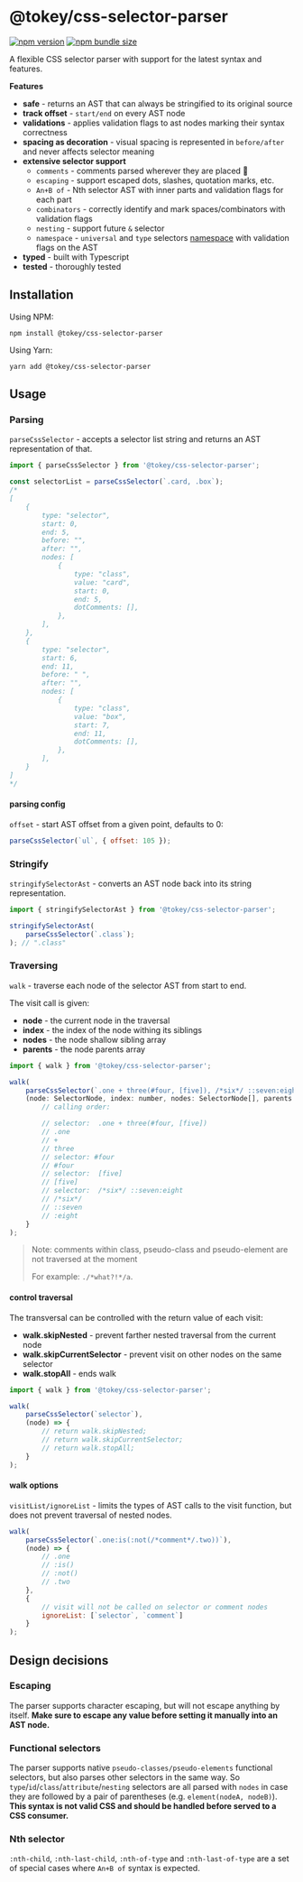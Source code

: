 # @tokey/css-selector-parser

[![npm version](https://img.shields.io/npm/v/@tokey/css-selector-parser.svg)](https://www.npmjs.com/package/@tokey/css-selector-parser)
[![npm bundle size](https://badgen.net/bundlephobia/minzip/@tokey/css-selector-parser?label=minzip&cache=300)](https://bundlephobia.com/result?p=@tokey/css-selector-parser)

A flexible CSS selector parser with support for the latest syntax and features.

**Features**

- **safe** - returns an AST that can always be stringified to its original source
- **track offset** - `start/end` on every AST node
- **validations** - applies validation flags to ast nodes marking their syntax correctness
- **spacing as decoration** - visual spacing is represented in `before/after` and never affects selector meaning
- **extensive selector support**
    - `comments` - comments parsed wherever they are placed 🤪
    - `escaping` - support escaped dots, slashes, quotation marks, etc.
    - `An+B of` - Nth selector AST with inner parts and validation flags for each part
    - `combinators` - correctly identify and mark spaces/combinators with validation flags
    - `nesting` - support future `&` selector
    - `namespace` - `universal` and `type` selectors [namespace](https://developer.mozilla.org/en-US/docs/Web/CSS/@namespace#specifying_default_and_prefixed_namespaces) with validation flags on the AST 
- **typed** - built with Typescript
- **tested** - thoroughly tested

## Installation

Using NPM:
```
npm install @tokey/css-selector-parser
```

Using Yarn:
```
yarn add @tokey/css-selector-parser
```

## Usage

### Parsing

`parseCssSelector` - accepts a selector list string and returns an AST representation of that.

```js
import { parseCssSelector } from '@tokey/css-selector-parser';

const selectorList = parseCssSelector(`.card, .box`);
/*
[
    {
        type: "selector",
        start: 0,
        end: 5,
        before: "",
        after: "",
        nodes: [
            {
                type: "class",
                value: "card",
                start: 0,
                end: 5,
                dotComments: [],
            },
        ],
    },
    {
        type: "selector",
        start: 6,
        end: 11,
        before: " ",
        after: "",
        nodes: [
            {
                type: "class",
                value: "box",
                start: 7,
                end: 11,
                dotComments: [],
            },
        ],
    }
]
*/
```

#### parsing config

`offset` - start AST offset from a given point, defaults to 0:

```js
parseCssSelector(`ul`, { offset: 105 });
```

### Stringify

`stringifySelectorAst` - converts an AST node back into its string representation.

```js
import { stringifySelectorAst } from '@tokey/css-selector-parser';

stringifySelectorAst(
    parseCssSelector(`.class`);
); // ".class"
```

### Traversing

`walk` - traverse each node of the selector AST from start to end. 

The visit call is given:
- **node** - the current node in the traversal
- **index** - the index of the node withing its siblings
- **nodes** - the node shallow sibling array
- **parents** - the node parents array

```js
import { walk } from '@tokey/css-selector-parser';

walk(
    parseCssSelector(`.one + three(#four, [five]), /*six*/ ::seven:eight`),
    (node: SelectorNode, index: number, nodes: SelectorNode[], parents: SelectorNode[]) => {
        // calling order:

        // selector:  .one + three(#four, [five])
        // .one
        // +
        // three
        // selector: #four
        // #four
        // selector:  [five]
        // [five]
        // selector:  /*six*/ ::seven:eight
        // /*six*/
        // ::seven
        // :eight
    }
);
```

> Note: comments within class, pseudo-class and pseudo-element are not traversed at the moment
>
> For example: `./*what?!*/a`. 

#### control traversal

The transversal can be controlled with the return value of each visit:
- **walk.skipNested** - prevent farther nested traversal from the current node
- **walk.skipCurrentSelector** - prevent visit on other nodes on the same selector
- **walk.stopAll** - ends walk

```js
import { walk } from '@tokey/css-selector-parser';

walk(
    parseCssSelector(`selector`),
    (node) => {
        // return walk.skipNested;
        // return walk.skipCurrentSelector;
        // return walk.stopAll;
    }
);
```

#### walk options

`visitList/ignoreList` - limits the types of AST calls to the visit function, but does not prevent traversal of nested nodes.

```js
walk(
    parseCssSelector(`.one:is(:not(/*comment*/.two))`),
    (node) => {
        // .one
        // :is()
        // :not()
        // .two
    },
    {
        // visit will not be called on selector or comment nodes
        ignoreList: [`selector`, `comment`] 
    }
);
```

## Design decisions

### Escaping

The parser supports character escaping, but will not escape anything by itself. **Make sure to escape any value before setting it manually into an AST node.**

### Functional selectors

The parser supports native `pseudo-classes/pseudo-elements` functional selectors, but also parses other selectors in the same way. So `type`/`id`/`class`/`attribute`/`nesting` selectors are all parsed with `nodes` in case they are followed by a pair of parentheses (e.g. `element(nodeA, nodeB)`). **This syntax is not valid CSS and should be handled before served to a CSS consumer.**

### Nth selector

`:nth-child`, `:nth-last-child`, `:nth-of-type` and `:nth-last-of-type` are a set of special cases where `An+B of` syntax is expected.
